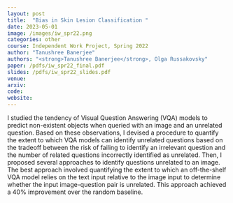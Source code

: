 ```yaml
---
layout: post
title:  "Bias in Skin Lesion Classification	"
date: 2023-05-01
image: /images/iw_spr22.png
categories: other
course: Independent Work Project, Spring 2022
author: "Tanushree Banerjee"
authors: "<strong>Tanushree Banerjee</strong>, Olga Russakovsky"
paper: /pdfs/iw_spr22_final.pdf
slides: /pdfs/iw_spr22_slides.pdf
venue: 
arxiv: 
code: 
website: 
---
```

I studied the tendency of Visual Question Answering (VQA) models to predict non-existent objects when queried with an image and an unrelated question. Based on these observations, I devised a procedure to quantify the extent to which VQA models can identify unrelated questions based on the tradeoff between the risk of failing to identify an irrelevant question and the number of related questions incorrectly identified as unrelated. Then, I proposed several approaches to identify questions unrelated to an image. The best approach involved quantifying the extent to which an off-the-shelf VQA model relies on the text input relative to the image input to determine whether the input image-question pair is unrelated. This approach achieved a 40% improvement over the random baseline.

